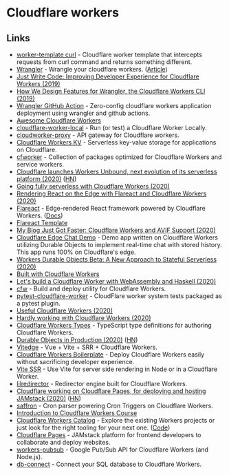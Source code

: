 # Cloudflare workers

## Links

* [worker-template curl](https://github.com/Gaafar/curl-worker) - Cloudflare worker template that intercepts requests from curl command and returns something different.
* [Wrangler](https://github.com/cloudflare/wrangler) - Wrangle your cloudflare workers. ([Article](https://blog.cloudflare.com/announcing-wrangler-dev-the-edge-on-localhost/))
* [Just Write Code: Improving Developer Experience for Cloudflare Workers (2019)](https://blog.cloudflare.com/just-write-code-improving-developer-experience-for-cloudflare-workers/)
* [How We Design Features for Wrangler, the Cloudflare Workers CLI (2019)](https://blog.cloudflare.com/how-we-design-features-for-wrangler)
* [Wrangler GitHub Action](https://github.com/cloudflare/wrangler-action) - Zero-config cloudflare workers application deployment using wrangler and github actions.
* [Awesome Cloudflare Workers](https://github.com/tomByrer/awesome-cloudflare-workers)
* [cloudflare-worker-local](https://github.com/gja/cloudflare-worker-local) - Run (or test) a Cloudflare Worker Locally.
* [cloudworker-proxy](https://github.com/markusahlstrand/cloudworker-proxy) - API gateway for Cloudflare workers.
* [Cloudflare Workers KV](https://www.cloudflare.com/products/workers-kv/) - Serverless key-value storage for applications on Cloudflare.
* [cfworker](https://github.com/cfworker/cfworker) - Collection of packages optimized for Cloudflare Workers and service workers.
* [Cloudflare launches Workers Unbound, next evolution of its serverless platform (2020)](https://blog.cloudflare.com/introducing-workers-unbound/) ([HN](https://news.ycombinator.com/item?id=23965514))
* [Going fully serverless with Cloudflare Workers (2020)](https://guido.io/posts/going-fully-serverless-with-cloudflare-workers/)
* [Rendering React on the Edge with Flareact and Cloudflare Workers (2020)](https://blog.cloudflare.com/rendering-react-on-the-edge-with-flareact-and-cloudflare-workers/)
* [Flareact](https://github.com/flareact/flareact) - Edge-rendered React framework powered by Cloudflare Workers. ([Docs](https://flareact.com))
* [Flareact Template](https://github.com/flareact/flareact-template)
* [My Blog Just Got Faster: Cloudflare Workers and AVIF Support (2020)](https://endler.dev/2020/perf)
* [Cloudflare Edge Chat Demo](https://github.com/cloudflare/workers-chat-demo/) - Demo app written on Cloudflare Workers utilizing Durable Objects to implement real-time chat with stored history. This app runs 100% on Cloudflare's edge.
* [Workers Durable Objects Beta: A New Approach to Stateful Serverless (2020)](https://blog.cloudflare.com/introducing-workers-durable-objects/)
* [Built with Cloudflare Workers](https://workers.cloudflare.com/built-with)
* [Let's build a Cloudflare Worker with WebAssembly and Haskell (2020)](https://blog.cloudflare.com/cloudflare-worker-with-webassembly-and-haskell/)
* [cfw](https://github.com/lukeed/cfw) - Build and deploy utility for Cloudflare Workers.
* [pytest-cloudflare-worker](https://github.com/samuelcolvin/pytest-cloudflare-worker) - CloudFlare worker system tests packaged as a pytest plugin.
* [Useful Cloudflare Workers (2020)](https://max.town/b-4ZHOV1QJm2wbE-G9Uf4Q/aXyYJ6VdS5KVHa_fWtmzyA.html)
* [Hardly working with Cloudflare Workers (2020)](https://blog.notifly.io/2020/11/04/hardly-working-with-cloudflare-workers)
* [Cloudflare Workers Types](https://github.com/cloudflare/workers-types) - TypeScript type definitions for authoring Cloudflare Workers.
* [Durable Objects in Production (2020)](https://linc.sh/blog/durable-objects-in-production) ([HN](https://news.ycombinator.com/item?id=25084470))
* [Vitedge](https://github.com/frandiox/vitedge) - Vue + Vite + SRR + Cloudflare Workers.
* [Cloudflare Workers Boilerplate](https://github.com/frandiox/cf-workers-boilerplate) - Deploy Cloudflare Workers easily without sacrificing developer experience.
* [Vite SSR](https://github.com/frandiox/vite-ssr) - Use Vite for server side rendering in Node or in a Cloudflare Worker.
* [lilredirector](https://github.com/signalnerve/lilredirector) - Redirector engine built for Cloudflare Workers.
* [Cloudflare working on Cloudflare Pages, for deploying and hosting JAMstack (2020)](https://twitter.com/wongmjane/status/1335198021131194370) ([HN](https://news.ycombinator.com/item?id=25326232))
* [saffron](https://github.com/cloudflare/saffron) - Cron parser powering Cron Triggers on Cloudflare Workers.
* [Introduction to Cloudflare Workers Course](https://egghead.io/playlists/introduction-to-cloudflare-workers-5aa3)
* [Cloudflare Workers Catalog](https://workers-catalog.pages.dev) - Explore the existing Workers projects or just look for the right tooling for your next one. ([Code](https://github.com/eidam/cf-workers-catalog))
* [Cloudflare Pages](https://pages.cloudflare.com) - JAMstack platform for frontend developers to collaborate and deploy websites.
* [workers-pubsub](https://github.com/sagi/workers-pubsub) - Google Pub/Sub API for Cloudflare Workers (and Node.js).
* [db-connect](https://github.com/cloudflare/db-connect) - Connect your SQL database to Cloudflare Workers.
